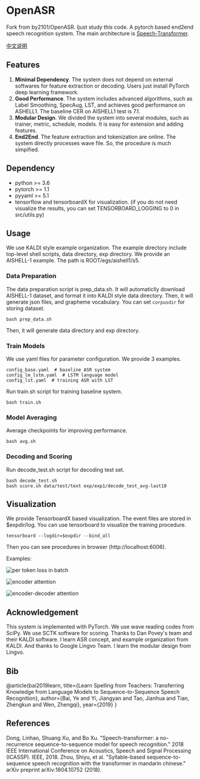 # OpenASR
Fork from by2101/OpenASR. Ijust study this code.
A pytorch based end2end speech recognition system. The main architecture is [Speech-Transformer](https://ieeexplore.ieee.org/abstract/document/8462506/).

[中文说明](https://github.com/by2101/OpenASR/blob/master/README_zh.md)

## Features

1. **Minimal Dependency**. The system does not depend on external softwares for feature extraction or decoding. Users just install PyTorch deep learning framework.
2. **Good Performance**. The system includes advanced algorithms, such as Label Smoothing, SpecAug, LST, and achieves good performance on ASHELL1. The baseline CER on AISHELL1 test is 7.1.
3. **Modular Design**. We divided the system into several modules, such as trainer, metric, schedule, models. It is easy for extension and adding features.
4. **End2End**. The feature extraction and tokenization are online. The system directly processes wave file. So, the procedure is much simpified.

## Dependency
* python >= 3.6
* pytorch >= 1.1
* pyyaml >= 5.1
* tensorflow and tensorboardX for visualization. (if you do not need visualize the results, you can set TENSORBOARD_LOGGING to 0 in src/utils.py)

## Usage
We use KALDI style example organization. The example directory include top-level shell scripts, data directory, exp directory. We provide an AISHELL-1 example. The path is ROOT/egs/aishell1/s5.

### Data Preparation
The data preparation script is prep_data.sh. It will automaticlly download AISHELL-1 dataset, and format it into KALDI style data directory. Then, it will generate json files, and grapheme vocabulary. You can set `corpusdir` for storing dataset.

    bash prep_data.sh

Then, it will generate data directory and exp directory.

### Train Models
We use yaml files for parameter configuration. We provide 3 examples.

    config_base.yaml  # baseline ASR system
    config_lm_lstm.yaml  # LSTM language model
    config_lst.yaml  # training ASR with LST

Run train.sh script for training baseline system.

    bash train.sh
    
### Model Averaging
Average checkpoints for improving performance.

    bash avg.sh
    
### Decoding and Scoring
Run decode_test.sh script for decoding test set.

    bash decode_test.sh
    bash score.sh data/test/text exp/exp1/decode_test_avg-last10

## Visualization
We provide TensorboardX based visualization. The event files are stored in $expdir/log. You can use tensorboard to visualize the training procedure.

    tensorboard --logdir=$expdir --bind_all
    
Then you can see procedures in browser (http://localhost:6006).

Examples:

![per token loss in batch](https://github.com/by2101/OpenASR/raw/master/figs/loss.png)

![encoder attention](https://github.com/by2101/OpenASR/raw/master/figs/enc_att.png)

![encoder-decoder attention](https://github.com/by2101/OpenASR/raw/master/figs/dec_enc_att.png)


## Acknowledgement
This system is implemented with PyTorch. We use wave reading codes from SciPy. We use SCTK software for scoring. Thanks to Dan Povey's team and their KALDI software. I learn ASR concept, and example organization from KALDI. And thanks to Google Lingvo Team. I learn the modular design from Lingvo.

## Bib
@article{bai2019learn,
  title={Learn Spelling from Teachers: Transferring Knowledge from Language Models to Sequence-to-Sequence Speech Recognition},
  author={Bai, Ye and Yi, Jiangyan and Tao, Jianhua and Tian, Zhengkun and Wen, Zhengqi},
  year={2019}
}

## References
Dong, Linhao, Shuang Xu, and Bo Xu. "Speech-transformer: a no-recurrence sequence-to-sequence model for speech recognition." 2018 IEEE International Conference on Acoustics, Speech and Signal Processing (ICASSP). IEEE, 2018.
Zhou, Shiyu, et al. "Syllable-based sequence-to-sequence speech recognition with the transformer in mandarin chinese." arXiv preprint arXiv:1804.10752 (2018).
